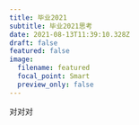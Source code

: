 ```yaml
---
title: 毕业2021
subtitle: 毕业2021思考
date: 2021-08-13T11:39:10.328Z
draft: false
featured: false
image:
  filename: featured
  focal_point: Smart
  preview_only: false
---
```

对对对